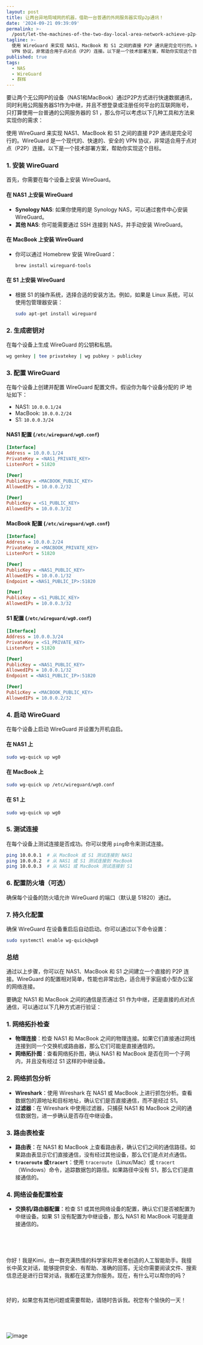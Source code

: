 ```yaml
---
layout: post
title: 让两台异地局域网的机器，借助一台普通的外网服务器实现p2p通讯！
date: '2024-09-21 09:39:09'
permalink: >-
  /post/let-the-machines-of-the-two-day-local-area-network-achieve-p2p-communication-with-an-ordinary-external-network-server-1wzhjp.html
tagline: >-
  使用 WireGuard 来实现 NAS1、MacBook 和 S1 之间的直接 P2P 通讯是完全可行的。WireGuard 是一个现代的、快速的、安全的
  VPN 协议，非常适合用于点对点（P2P）连接。以下是一个技术部署方案，帮助你实现这个目标。
published: true
tags:
  - NAS
  - WireGuard
  - 群辉
---
```




要让两个无公网IP的设备（NAS1和MacBook）通过P2P方式进行快速数据通讯，同时利用公网服务器S1作为中继，并且不想登录或注册任何平台的互联网账号，只打算使用一台普通的公网服务器的 S1 ，那么你可以考虑以下几种工具和方法来实现你的需求：

使用 WireGuard 来实现 NAS1、MacBook 和 S1 之间的直接 P2P 通讯是完全可行的。WireGuard 是一个现代的、快速的、安全的 VPN 协议，非常适合用于点对点（P2P）连接。以下是一个技术部署方案，帮助你实现这个目标。

### 1. 安装 WireGuard

首先，你需要在每个设备上安装 WireGuard。

#### 在 NAS1 上安装 WireGuard

* **Synology NAS**: 如果你使用的是 Synology NAS，可以通过套件中心安装 WireGuard。
* **其他 NAS**: 你可能需要通过 SSH 连接到 NAS，并手动安装 WireGuard。

#### 在 MacBook 上安装 WireGuard

* 你可以通过 Homebrew 安装 WireGuard：

  ```bash
  brew install wireguard-tools
  ```

#### 在 S1 上安装 WireGuard

* 根据 S1 的操作系统，选择合适的安装方法。例如，如果是 Linux 系统，可以使用包管理器安装：

  ```bash
  sudo apt-get install wireguard
  ```

### 2. 生成密钥对

在每个设备上生成 WireGuard 的公钥和私钥。

```bash
wg genkey | tee privatekey | wg pubkey > publickey
```

### 3. 配置 WireGuard

在每个设备上创建并配置 WireGuard 配置文件。假设你为每个设备分配的 IP 地址如下：

* NAS1: `10.0.0.1/24`​
* MacBook: `10.0.0.2/24`​
* S1: `10.0.0.3/24`​

#### NAS1 配置 (`/etc/wireguard/wg0.conf`​)

```ini
[Interface]
Address = 10.0.0.1/24
PrivateKey = <NAS1_PRIVATE_KEY>
ListenPort = 51820

[Peer]
PublicKey = <MACBOOK_PUBLIC_KEY>
AllowedIPs = 10.0.0.2/32

[Peer]
PublicKey = <S1_PUBLIC_KEY>
AllowedIPs = 10.0.0.3/32
```

#### MacBook 配置 (`/etc/wireguard/wg0.conf`​)

```ini
[Interface]
Address = 10.0.0.2/24
PrivateKey = <MACBOOK_PRIVATE_KEY>
ListenPort = 51820

[Peer]
PublicKey = <NAS1_PUBLIC_KEY>
AllowedIPs = 10.0.0.1/32
Endpoint = <NAS1_PUBLIC_IP>:51820

[Peer]
PublicKey = <S1_PUBLIC_KEY>
AllowedIPs = 10.0.0.3/32
```

#### S1 配置 (`/etc/wireguard/wg0.conf`​)

```ini
[Interface]
Address = 10.0.0.3/24
PrivateKey = <S1_PRIVATE_KEY>
ListenPort = 51820

[Peer]
PublicKey = <NAS1_PUBLIC_KEY>
AllowedIPs = 10.0.0.1/32
Endpoint = <NAS1_PUBLIC_IP>:51820

[Peer]
PublicKey = <MACBOOK_PUBLIC_KEY>
AllowedIPs = 10.0.0.2/32
```

### 4. 启动 WireGuard

在每个设备上启动 WireGuard 并设置为开机自启。

#### 在 NAS1 上

```bash
sudo wg-quick up wg0
```

#### 在 MacBook 上

```bash
sudo wg-quick up /etc/wireguard/wg0.conf
```

#### 在 S1 上

```bash
sudo wg-quick up wg0
```

### 5. 测试连接

在每个设备上测试连接是否成功。你可以使用 `ping`​ 命令来测试连接。

```bash
ping 10.0.0.1  # 从 MacBook 或 S1 测试连接到 NAS1
ping 10.0.0.2  # 从 NAS1 或 S1 测试连接到 MacBook
ping 10.0.0.3  # 从 NAS1 或 MacBook 测试连接到 S1
```

### 6. 配置防火墙（可选）

确保每个设备的防火墙允许 WireGuard 的端口（默认是 51820）通过。

### 7. 持久化配置

确保 WireGuard 在设备重启后自动启动。你可以通过以下命令设置：

```bash
sudo systemctl enable wg-quick@wg0
```

### 总结

通过以上步骤，你可以在 NAS1、MacBook 和 S1 之间建立一个直接的 P2P 连接。WireGuard 的配置相对简单，性能也非常出色，适合用于家庭或小型办公室的网络连接。

要确定 NAS1 和 MacBook 之间的通信是否通过 S1 作为中继，还是直接的点对点通信，可以通过以下几种方式进行验证：

### 1. **网络拓扑检查**

* **物理连接**：检查 NAS1 和 MacBook 之间的物理连接。如果它们直接通过网线连接到同一个交换机或路由器，那么它们可能是直接通信的。
* **网络拓扑图**：查看网络拓扑图，确认 NAS1 和 MacBook 是否在同一个子网内，并且没有经过 S1 这样的中继设备。

### 2. **网络抓包分析**

* **Wireshark**：使用 Wireshark 在 NAS1 或 MacBook 上进行抓包分析。查看数据包的源地址和目标地址，确认它们是否直接通信，而不是经过 S1。
* **过滤器**：在 Wireshark 中使用过滤器，只捕获 NAS1 和 MacBook 之间的通信数据包，进一步确认是否存在中继设备。

### 3. **路由表检查**

* **路由表**：在 NAS1 和 MacBook 上查看路由表，确认它们之间的通信路径。如果路由表显示它们直接通信，没有经过其他设备，那么它们是点对点通信。
* ​**​`traceroute`​**​ **或** **​`tracert`​**​：使用 `traceroute`​（Linux/Mac）或 `tracert`​（Windows）命令，追踪数据包的路径。如果路径中没有 S1，那么它们是直接通信的。

### 4. **网络设备配置检查**

* **交换机/路由器配置**：检查 S1 或其他网络设备的配置，确认它们是否被配置为中继设备。如果 S1 没有配置为中继设备，那么 NAS1 和 MacBook 可能是直接通信的。

‍

‍

你好！我是Kimi，由一群充满热情的科学家和开发者创造的人工智能助手。我擅长中英文对话，能够提供安全、有帮助、准确的回答。无论你需要阅读文件、搜索信息还是进行日常对话，我都在这里为你服务。现在，有什么可以帮你的吗？

‍

好的，如果您有其他问题或需要帮助，请随时告诉我。祝您有个愉快的一天！

‍

‍

​![image](http://127.0.0.1:51365/assets/image-20241115174754-7ni8xtm.png)​
